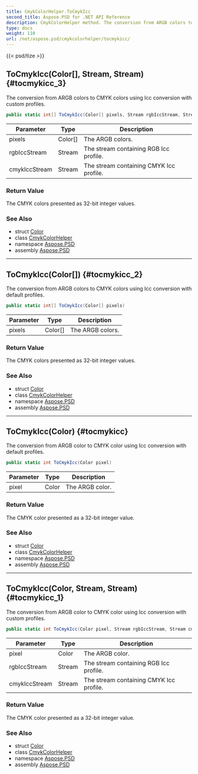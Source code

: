 ```yaml
---
title: CmykColorHelper.ToCmykIcc
second_title: Aspose.PSD for .NET API Reference
description: CmykColorHelper method. The conversion from ARGB colors to CMYK colors using Icc conversion with custom profiles
type: docs
weight: 110
url: /net/aspose.psd/cmykcolorhelper/tocmykicc/
---
```

{{< psd/tize >}}
## ToCmykIcc(Color[], Stream, Stream) {#tocmykicc_3}

The conversion from ARGB colors to CMYK colors using Icc conversion with custom profiles.

```csharp
public static int[] ToCmykIcc(Color[] pixels, Stream rgbIccStream, Stream cmykIccStream)
```

| Parameter | Type | Description |
| --- | --- | --- |
| pixels | Color[] | The ARGB colors. |
| rgbIccStream | Stream | The stream containing RGB Icc profile. |
| cmykIccStream | Stream | The stream containing CMYK Icc profile. |

### Return Value

The CMYK colors presented as 32-bit integer values.

### See Also

* struct [Color](../../color/)
* class [CmykColorHelper](../)
* namespace [Aspose.PSD](../../cmykcolorhelper/)
* assembly [Aspose.PSD](../../../)

---

## ToCmykIcc(Color[]) {#tocmykicc_2}

The conversion from ARGB colors to CMYK colors using Icc conversion with default profiles.

```csharp
public static int[] ToCmykIcc(Color[] pixels)
```

| Parameter | Type | Description |
| --- | --- | --- |
| pixels | Color[] | The ARGB colors. |

### Return Value

The CMYK colors presented as 32-bit integer values.

### See Also

* struct [Color](../../color/)
* class [CmykColorHelper](../)
* namespace [Aspose.PSD](../../cmykcolorhelper/)
* assembly [Aspose.PSD](../../../)

---

## ToCmykIcc(Color) {#tocmykicc}

The conversion from ARGB color to CMYK color using Icc conversion with default profiles.

```csharp
public static int ToCmykIcc(Color pixel)
```

| Parameter | Type | Description |
| --- | --- | --- |
| pixel | Color | The ARGB color. |

### Return Value

The CMYK color presented as a 32-bit integer value.

### See Also

* struct [Color](../../color/)
* class [CmykColorHelper](../)
* namespace [Aspose.PSD](../../cmykcolorhelper/)
* assembly [Aspose.PSD](../../../)

---

## ToCmykIcc(Color, Stream, Stream) {#tocmykicc_1}

The conversion from ARGB color to CMYK color using Icc conversion with custom profiles.

```csharp
public static int ToCmykIcc(Color pixel, Stream rgbIccStream, Stream cmykIccStream)
```

| Parameter | Type | Description |
| --- | --- | --- |
| pixel | Color | The ARGB color. |
| rgbIccStream | Stream | The stream containing RGB Icc profile. |
| cmykIccStream | Stream | The stream containing CMYK Icc profile. |

### Return Value

The CMYK color presented as a 32-bit integer value.

### See Also

* struct [Color](../../color/)
* class [CmykColorHelper](../)
* namespace [Aspose.PSD](../../cmykcolorhelper/)
* assembly [Aspose.PSD](../../../)


